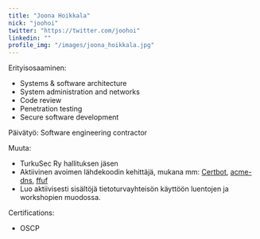 ```yaml
---
title: "Joona Hoikkala"
nick: "joohoi"
twitter: "https://twitter.com/joohoi"
linkedin: ""
profile_img: "/images/joona_hoikkala.jpg"
---
```


Erityisosaaminen:
* Systems & software architecture
* System administration and networks
* Code review
* Penetration testing
* Secure software development

Päivätyö: Software engineering contractor

Muuta:
* TurkuSec Ry hallituksen jäsen
* Aktiivinen avoimen lähdekoodin kehittäjä, mukana mm: [Certbot](https://github.com/certbot/certbot/), [acme-dns](https://github.com/joohoi/acme-dns), [ffuf](https://github.com/ffuf/ffuf)
* Luo aktiivisesti sisältöjä tietoturvayhteisön käyttöön luentojen ja workshopien muodossa.

Certifications:
* OSCP
